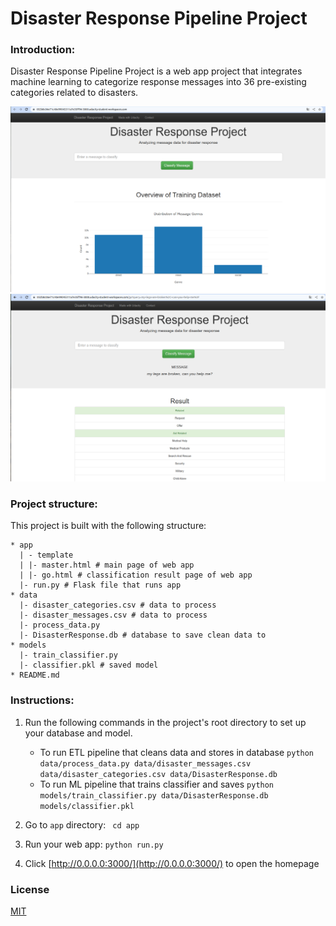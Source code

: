# Disaster Response Pipeline Project

### Introduction:

Disaster Response Pipeline Project is a web app project that integrates machine learning to categorize response messages into 36 pre-existing categories related to disasters.

![alt-text-1](image_resource/dashboard.png "dashboard") 
![alt-text-2](image_resource/predict.png "predict")

### Project structure:

This project is built with the following structure:

```
* app
  | - template
  | |- master.html # main page of web app
  | |- go.html # classification result page of web app
  |- run.py # Flask file that runs app
* data
  |- disaster_categories.csv # data to process
  |- disaster_messages.csv # data to process
  |- process_data.py
  |- DisasterResponse.db # database to save clean data to
* models
  |- train_classifier.py
  |- classifier.pkl # saved model
* README.md
```

### Instructions:

1. Run the following commands in the project's root directory to set up your database and model.

   - To run ETL pipeline that cleans data and stores in database
     `python data/process_data.py data/disaster_messages.csv data/disaster_categories.csv data/DisasterResponse.db`
   - To run ML pipeline that trains classifier and saves
     `python models/train_classifier.py data/DisasterResponse.db models/classifier.pkl`
2. Go to `app` directory: ` cd app`
3. Run your web app: `python run.py`
4. Click [http://0.0.0.0:3000/](http://0.0.0.0:3000/) to open the homepage

### **License**

[MIT](https://github.com/lexuansanh)
